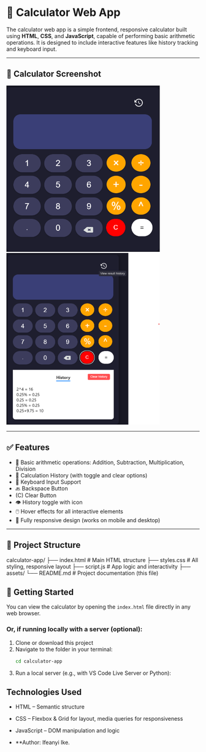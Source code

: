 # 🧮 Calculator Web App
The calculator web app is a simple frontend, responsive calculator built using **HTML**, **CSS**, and **JavaScript**, capable of performing basic arithmetic operations. It is designed to include interactive features like history tracking and keyboard input.

---

## 📸 Calculator Screenshot

<p float="left">
  <img src="./assets/cal-screenshot.png" width="400" />
  <img src="./assets/cal-screenshot-2.png" width="400" /> 
</p>

---

## ✅ Features

- 🔢 Basic arithmetic operations: Addition, Subtraction, Multiplication, Division
- 🧠 Calculation History (with toggle and clear options)
- 🎹 Keyboard Input Support
- 🔙 Backspace Button
- (C) Clear Button
- 👁️ History toggle with icon
- 🖱️ Hover effects for all interactive elements
- 📱 Fully responsive design (works on mobile and desktop)

---

## 📁 Project Structure

calculator-app/
├── index.html # Main HTML structure
├── styles.css # All styling, responsive layout
├── script.js # App logic and interactivity
├── assets/
└── README.md # Project documentation (this file)


## 🚀 Getting Started

You can view the calculator by opening the `index.html` file directly in any web browser.

### Or, if running locally with a server (optional):
1. Clone or download this project
2. Navigate to the folder in your terminal:
     ```bash
     cd calculator-app
5. Run a local server (e.g., with VS Code Live Server or Python):

## Technologies Used
- HTML – Semantic structure
- CSS – Flexbox & Grid for layout, media queries for responsiveness
- JavaScript – DOM manipulation and logic


- **Author: Ifeanyi Ike.

